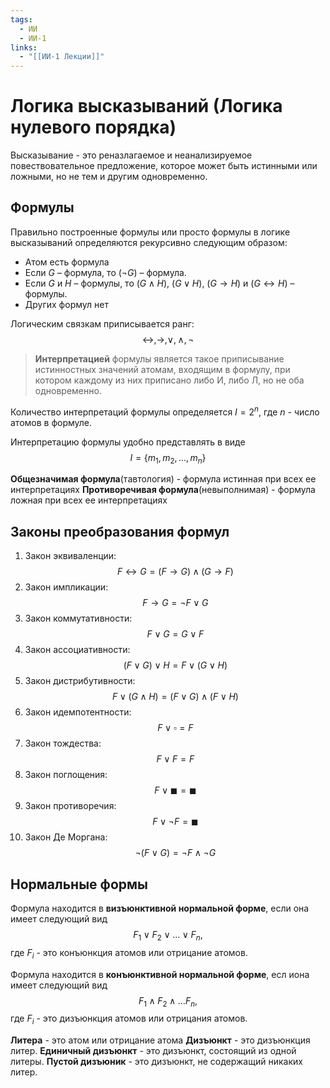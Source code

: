 ```yaml
---
tags:
  - ИИ
  - ИИ-1
links:
  - "[[ИИ-1 Лекции]]"
---
```

# Логика высказываний (Логика нулевого порядка)

Высказывание - это реназлагаемое и неанализируемое повествовательное предложение, которое может быть истинными или ложными, но не тем и другим одновременно.

## Формулы
Правильно построенные формулы или просто формулы в логике
высказываний определяются рекурсивно следующим образом:
- Атом есть формула
- Если $G$ – формула, то $(\neg G)$ – формула.
- Если $G$ и $H$ – формулы, то $(G \land H)$, $(G \lor H)$, $(G \to H)$ и $(G \leftrightarrow H)$ – формулы.
- Других формул нет

Логическим связкам приписывается ранг:
$$
\leftrightarrow, \to, \lor,\land, \neg
$$

> **Интерпретацией** формулы является такое приписывание истинностных значений атомам, входящим в формулу, при котором каждому из них приписано либо И, либо Л, но не оба одновременно.

Количество интерпретаций формулы определяется $I = 2^n$, где $n$ - число атомов в формуле.

Интерпретацию формулы удобно представлять в виде
$$
	I = \{m_1,m_2,...,m_n\}
$$

**Общезначимая формула**(тавтология) - формула истинная при всех ее интерпретациях
**Противоречивая формула**(невыполнимая) - формула ложная при всех ее интерпретациях

## Законы преобразования формул

1. Закон эквиваленции: $$F \leftrightarrow G = (F \to G) \land (G \to F)$$
2. Закон импликации: $$F \to G = \neg F \lor G$$
3. Закон коммутативности: $$F \lor G = G \lor F$$
4. Закон ассоциативности: $$(F \lor G) \lor H = F \lor (G \lor H)$$
5. Закон дистрибутивности: $$F \lor (G \land H) = (F \lor G) \land (F \lor H)$$
6. Закон идемпотентности: $$F \lor \square = F$$
7. Закон тождества: $$F \lor F = F$$
8. Закон поглощения: $$F \lor \blacksquare = \blacksquare$$
9. Закон противоречия: $$F \lor \neg F = \blacksquare$$
10. Закон Де Моргана: $$\neg(F \lor G) = \neg F \land \neg G$$

## Нормальные формы

Формула находится в **визъюнктивной нормальной форме**, если она имеет следующий вид$$F_1 \lor F_2 \lor \dots \lor F_n,$$
где $F_i$ - это конъюнкция атомов или отрицание атомов.

Формула находится в **конъюнктивной нормальной форме**, есл иона имеет следующий вид $$F_1 \land F_2 \land \dots F_n,$$ где $F_i$ - это дизъюнкция атомов или отрицания атомов.

**Литера** - это атом или отрицание атома
**Дизъюнкт** - это дизъюнкция литер.
**Единичный дизъюнкт** - это дизъюнкт, состоящий из одной литеры.
**Пустой дизъюник** - это дизъюнкт, не содержащий никаких литер.